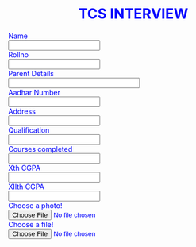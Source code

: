 <!DOCTYPE html>
<html>
<head>
<meta name="viewport" content="width=device-width, initial-scale=1.0">
<style>
body {
  background-image: url('https://encrypted-tbn0.gstatic.com/images?q=tbn:ANd9GcQ5_jacVISWmMMCJDP6OgBqTgFJYNO029cbow&usqp=CAUg');
  background-repeat: no-repeat;
  background-attachment: fixed;  
  background-size: cover;
}
</style>
</head>
<h1 align="center" style="color:blue">TCS INTERVIEW</h1>
<body>
<form style="color:blue" >
<label>Name</label><br>
<input type="text" name="name" value=""><br>
<label>Rollno</label><br>
<input type="text" name="rollno" value=""><br>
<label>Parent Details</label><br>
<input type="text" size="30" name="parentdetails" value=""><br>
<label> Aadhar Number</label><br>
<input type="text" name="adno" value=""><br>
<label>Address</label><br>
<input type="text" name="Address" value=""><br>
<label>Qualification</label><br>
<input type="text" name="qf" value=""><br>
<label>Courses completed</label><br>
<input type="text" name="cc" value=""><br>
<label>Xth CGPA</label><br>
<input type="text" name="X" value=""><br>
<label>XIIth CGPA</label><br>
<input type="text" name="XII" value=""><br>
<label for="photo" >Choose a photo!</label><br>
<input 
  type="file"
  id="photo" 
  name="photo"
  accept="image/*"><br>
  <label for="photo" >Choose a file!</label><br>
<input 
  type="file"
  id="photo" 
  name="photo"
  accept="image/*">
  
</form>


</body>
</html>

